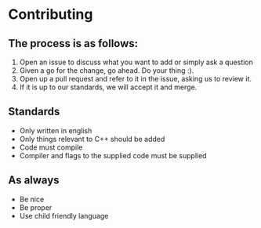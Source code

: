 # Contributing
## The process is as follows:

1. Open an issue to discuss what you want to add or simply ask a question
2. Given a go for the change, go ahead. Do your thing :).
3. Open up a pull request and refer to it in the issue, asking us to review it.
4. If it is up to our standards, we will accept it and merge.

## Standards
* Only written in english
* Only things relevant to C++ should be added
* Code must compile
* Compiler and flags to the supplied code must be supplied

## As always
* Be nice
* Be proper
* Use child friendly language
